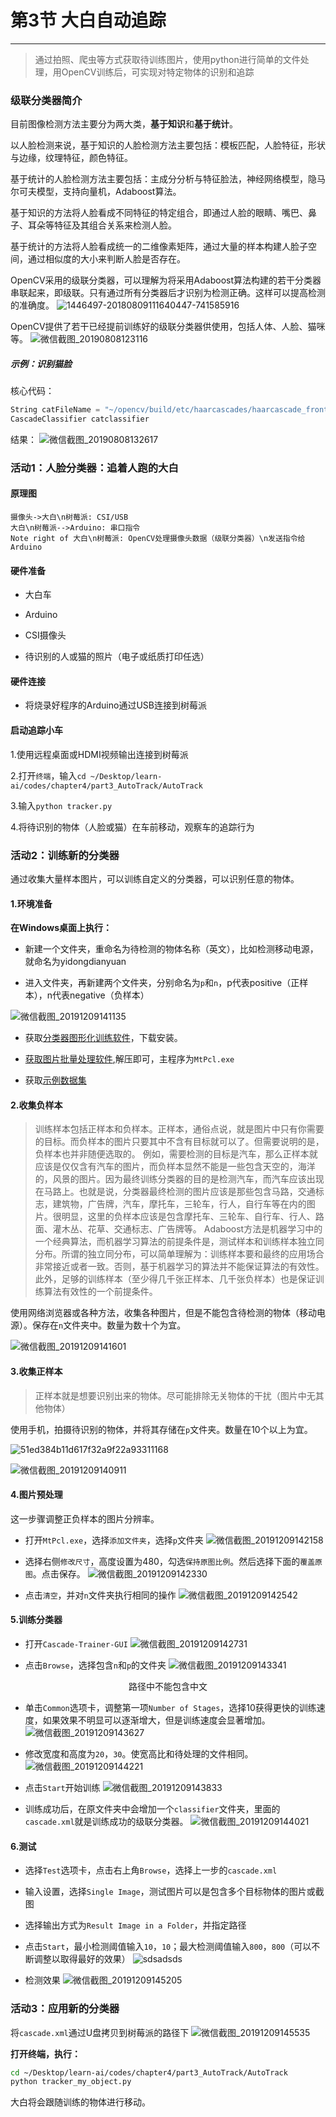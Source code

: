 # 第3节 大白自动追踪

---

> 通过拍照、爬虫等方式获取待训练图片，使用python进行简单的文件处理，用OpenCV训练后，可实现对特定物体的识别和追踪

### 级联分类器简介

目前图像检测方法主要分为两大类，**基于知识**和**基于统计**。

以人脸检测来说，基于知识的人脸检测方法主要包括：模板匹配，人脸特征，形状与边缘，纹理特征，颜色特征。

基于统计的人脸检测方法主要包括：主成分分析与特征脸法，神经网络模型，隐马尔可夫模型，支持向量机，Adaboost算法。

基于知识的方法将人脸看成不同特征的特定组合，即通过人脸的眼睛、嘴巴、鼻子、耳朵等特征及其组合关系来检测人脸。

基于统计的方法将人脸看成统一的二维像素矩阵，通过大量的样本构建人脸子空间，通过相似度的大小来判断人脸是否存在。

OpenCV采用的级联分类器，可以理解为将采用Adaboost算法构建的若干分类器串联起来，即级联。只有通过所有分类器后才识别为检测正确。这样可以提高检测的准确度。
![1446497-20180809111640447-741585916](https://md.hass.live/1446497-20180809111640447-741585916.png)

OpenCV提供了若干已经提前训练好的级联分类器供使用，包括人体、人脸、猫咪等。
![微信截图_20190808123116](https://md.hass.live/%E5%BE%AE%E4%BF%A1%E6%88%AA%E5%9B%BE_20190808123116.png)

##### 示例：识别猫脸

核心代码：

``` python
String catFileName = "~/opencv/build/etc/haarcascades/haarcascade_frontalcatface.xml"
CascadeClassifier catclassifier
```

结果：
![微信截图_20190808132617](https://md.hass.live/%E5%BE%AE%E4%BF%A1%E6%88%AA%E5%9B%BE_20190808132617.png)

### 活动1：人脸分类器：追着人跑的大白

#### 原理图

``` sequence
摄像头->大白\n树莓派: CSI/USB
大白\n树莓派-->Arduino: 串口指令
Note right of 大白\n树莓派: OpenCV处理摄像头数据（级联分类器）\n发送指令给Arduino
```

#### 硬件准备

- 大白车

- Arduino

- CSI摄像头

- 待识别的人或猫的照片（电子或纸质打印任选）

#### 硬件连接

- 将烧录好程序的Arduino通过USB连接到树莓派

#### 启动追踪小车

1.使用远程桌面或HDMI视频输出连接到树莓派

2.打开`终端`，输入`cd ~/Desktop/learn-ai/codes/chapter4/part3_AutoTrack/AutoTrack`

3.输入`python tracker.py`

4.将待识别的物体（人脸或猫）在车前移动，观察车的追踪行为

### 活动2：训练新的分类器

通过收集大量样本图片，可以训练自定义的分类器，可以识别任意的物体。

#### 1.环境准备

**在Windows桌面上执行：**

- 新建一个文件夹，重命名为待检测的物体名称（英文），比如检测移动电源，就命名为yidongdianyuan

- 进入文件夹，再新建两个文件夹，分别命名为`p`和`n`，p代表positive（正样本），n代表negative（负样本）

![微信截图_20191209141135](https://md.hass.live/%E5%BE%AE%E4%BF%A1%E6%88%AA%E5%9B%BE_20191209141135.png)

- 获取[分类器图形化训练软件](ftp://192.168.123.1/LEARN_AI/C4P3/CascadeTrainerGUI/)，下载安装。

- [获取图片批量处理软件](ftp://192.168.123.1/LEARN_AI/C4P3/图片批处理工具.zip),解压即可，主程序为`MtPcl.exe`

- 获取[示例数据集](ftp://192.168.123.1/LEARN_AI/C4P3/demodataset.zip)

#### 2.收集负样本

> 训练样本包括正样本和负样本。正样本，通俗点说，就是图片中只有你需要的目标。而负样本的图片只要其中不含有目标就可以了。但需要说明的是，负样本也并非随便选取的。
例如，需要检测的目标是汽车，那么正样本就应该是仅仅含有汽车的图片，而负样本显然不能是一些包含天空的，海洋的，风景的图片。因为最终训练分类器的目的是检测汽车，而汽车应该出现在马路上。也就是说，分类器最终检测的图片应该是那些包含马路，交通标志，建筑物，广告牌，汽车，摩托车，三轮车，行人，自行车等在内的图片。很明显，这里的负样本应该是包含摩托车、三轮车、自行车、行人、路面、灌木丛、花草、交通标志、广告牌等。
Adaboost方法是机器学习中的一个经典算法，而机器学习算法的前提条件是，测试样本和训练样本独立同分布。所谓的独立同分布，可以简单理解为：训练样本要和最终的应用场合非常接近或者一致。否则，基于机器学习的算法并不能保证算法的有效性。此外，足够的训练样本（至少得几千张正样本、几千张负样本）也是保证训练算法有效性的一个前提条件。

使用网络浏览器或各种方法，收集各种图片，但是不能包含待检测的物体（移动电源）。保存在`n`文件夹中。数量为数十个为宜。

![微信截图_20191209141601](https://md.hass.live/%E5%BE%AE%E4%BF%A1%E6%88%AA%E5%9B%BE_20191209141601.png)

#### 3.收集正样本

>正样本就是想要识别出来的物体。尽可能排除无关物体的干扰（图片中无其他物体）

使用手机，拍摄待识别的物体，并将其存储在`p`文件夹。数量在10个以上为宜。

![51ed384b11d617f32a9f22a93311168](https://md.hass.live/51ed384b11d617f32a9f22a93311168.jpg)

![微信截图_20191209140911](https://md.hass.live/%E5%BE%AE%E4%BF%A1%E6%88%AA%E5%9B%BE_20191209140911.png)

#### 4.图片预处理

这一步骤调整正负样本的图片分辨率。

- 打开`MtPcl.exe`，选择`添加文件夹`，选择`p`文件夹
![微信截图_20191209142158](https://md.hass.live/%E5%BE%AE%E4%BF%A1%E6%88%AA%E5%9B%BE_20191209142158.png)

- 选择右侧`修改尺寸`，高度设置为480，勾选`保持原图比例`。然后选择下面的`覆盖原图`。点击保存。
![微信截图_20191209142330](https://md.hass.live/%E5%BE%AE%E4%BF%A1%E6%88%AA%E5%9B%BE_20191209142330.png)

- 点击`清空`，并对`n`文件夹执行相同的操作
![微信截图_20191209142542](https://md.hass.live/%E5%BE%AE%E4%BF%A1%E6%88%AA%E5%9B%BE_20191209142542.png)

#### 5.训练分类器

- 打开`Cascade-Trainer-GUI`
![微信截图_20191209142731](https://md.hass.live/%E5%BE%AE%E4%BF%A1%E6%88%AA%E5%9B%BE_20191209142731.png)

- 点击`Browse`，选择包含`n`和`p`的文件夹
![微信截图_20191209143341](https://md.hass.live/%E5%BE%AE%E4%BF%A1%E6%88%AA%E5%9B%BE_20191209143341.png)

<center>路径中不能包含中文</center>
<p>

- 单击`Common`选项卡，调整第一项`Number of Stages`，选择10获得更快的训练速度，如果效果不明显可以逐渐增大，但是训练速度会显著增加。
![微信截图_20191209143627](https://md.hass.live/%E5%BE%AE%E4%BF%A1%E6%88%AA%E5%9B%BE_20191209143627.png)

- 修改宽度和高度为`20`，`30`。使宽高比和待处理的文件相同。
![微信截图_20191209144221](https://md.hass.live/%E5%BE%AE%E4%BF%A1%E6%88%AA%E5%9B%BE_20191209144221.png)

- 点击`Start`开始训练
![微信截图_20191209143833](https://md.hass.live/%E5%BE%AE%E4%BF%A1%E6%88%AA%E5%9B%BE_20191209143833.png)

- 训练成功后，在原文件夹中会增加一个`classifier`文件夹，里面的`cascade.xml`就是训练成功的级联分类器。
![微信截图_20191209144021](https://md.hass.live/%E5%BE%AE%E4%BF%A1%E6%88%AA%E5%9B%BE_20191209144021.png)

#### 6.测试

- 选择`Test`选项卡，点击右上角`Browse`，选择上一步的`cascade.xml`
- 输入设置，选择`Single Image`，测试图片可以是包含多个目标物体的图片或截图
- 选择输出方式为`Result Image in a Folder`，并指定路径
- 点击`Start`，最小检测阈值输入`10`，`10`；最大检测阈值输入`800`，`800`（可以不断调整以取得最好的效果）
![sdsadsds](https://md.hass.live/sdsadsds.png)

- 检测效果
![微信截图_20191209145205](https://md.hass.live/%E5%BE%AE%E4%BF%A1%E6%88%AA%E5%9B%BE_20191209145205.png)

### 活动3：应用新的分类器

将`cascade.xml`通过U盘拷贝到树莓派的路径下
![微信截图_20191209145535](https://md.hass.live/%E5%BE%AE%E4%BF%A1%E6%88%AA%E5%9B%BE_20191209145535.png)

**打开终端，执行：**

```bash
cd ~/Desktop/learn-ai/codes/chapter4/part3_AutoTrack/AutoTrack
python tracker_my_object.py
```

大白将会跟随训练的物体进行移动。
